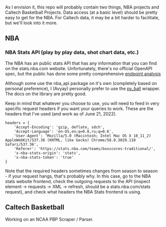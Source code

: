 As I envision it, this repo will probably contain two things, NBA projects and Caltech Basketball Projects. Data access (at a basic level) should be pretty easy to get for the NBA. For Caltech data, it may be a bit harder to facilitate, but we'll look into it more.

## NBA

### NBA Stats API (play by play data, shot chart data, etc.) 

The NBA has an public stats API that has any information that you can find on the stats.nba.com website. Unfortunately, there's no official OpenAPI spec, but the public has done some pretty comprehensive [endpoint analysis](https://github.com/swar/nba_api/blob/master/docs/table_of_contents.md)

Although some use the nba\_api package on it's own (completely based on personal preference), I (Avyay) personally prefer to use the [py\_ball](https://github.com/basketballrelativity/py_ball) wrapper. The docs on the library are pretty good. 

Keep in mind that whatever you choose to use, you will need to feed in very specific request headers if you want your queries to work. These are the headers that I've used (and work as of June 21, 2022). 

```
headers = {
    'Accept-Encoding': 'gzip, deflate, sdch',
    'Accept-Language': 'en-US,en;q=0.8,ru;q=0.6',
    'User-Agent': 'Mozilla/5.0 (Macintosh; Intel Mac OS X 10_11_2) AppleWebKit/537.36 (KHTML, like Gecko) Chrome/58.0.3029.110 Safari/537.36',
    'Referer': 'https://stats.nba.com/teams/boxscores-traditional/',
    'x-nba-stats-origin': 'stats',
    'x-nba-stats-token': 'true'
}
```

Note that the required headers sometimes changes from season to season - if your request hangs, that's probably why. In this case, go to the NBA stats website frontend, check the outgoing requests to the API (inspect element -> requests -> XML -> refresh, should be a stats.nba.com/stats request), and check what headers the NBA Stats frontend is using. 

## Caltech Basketball

Working on an NCAA PBP Scraper / Parser.


